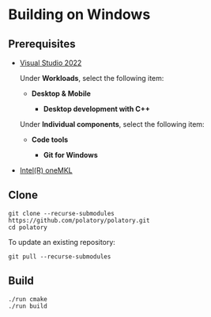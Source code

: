# Building on Windows

## Prerequisites

- [Visual Studio 2022](https://visualstudio.microsoft.com/)

  Under **Workloads**, select the following item:

  - **Desktop & Mobile**

    - **Desktop development with C++**

  Under **Individual components**, select the following item:

  - **Code tools**

    - **Git for Windows**

- [Intel(R) oneMKL](https://www.intel.com/content/www/us/en/developer/tools/oneapi/onemkl.html)

## Clone

```pwsh
git clone --recurse-submodules https://github.com/polatory/polatory.git
cd polatory
```

To update an existing repository:

```pwsh
git pull --recurse-submodules
```

## Build

```pwsh
./run cmake
./run build
```
